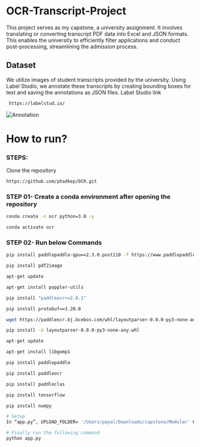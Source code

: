 # OCR-Transcript-Project

This project serves as my capstone, a university assignment. It involves translating or converting transcript PDF data into Excel and JSON formats. This enables the university to efficiently filter applications and conduct post-processing, streamlining the admission process.

## Dataset
We utilize images of student transcripts provided by the university. Using Label Studio, we annotate these transcripts by creating bounding boxes for text and saving the annotations as JSON files.
Label Studio link 
```bash
 https://labelstud.io/
```
![Annotation]([image-path](https://github.com/phadkep/OCR/blob/main/Documents/Annotation.png))



# How to run?
### STEPS:

Clone the repository

```bash
https://github.com/phadkep/OCR.git
```
### STEP 01- Create a conda environment after opening the repository

```bash
conda create -n ocr python=3.8 -y
```

```bash
conda activate ocr
```


### STEP 02- Run below Commands
```bash
pip install paddlepaddle-gpu==2.3.0.post110 -f https://www.paddlepaddle.org.cn/whl/linux/mkl/avx/stable.html

pip install pdf2image

apt-get update

apt-get install poppler-utils

pip install "paddleocr>=2.0.1"

pip install protobuf==3.20.0

wget https://paddleocr.bj.bcebos.com/whl/layoutparser-0.0.0-py3-none-any.whl

pip install -U layoutparser-0.0.0-py3-none-any.whl

apt-get update

apt-get install libgomp1

pip install paddlepaddle

pip install paddleocr

pip install paddleclas

pip install tensorflow

pip install numpy
```


```bash
# Setup
In “app.py”, UPLOAD_FOLDER= '/Users/payal/Downloads/capstone/Modular' Here gives your directory path.
```

```bash
# Finally run the following command
python app.py
```
